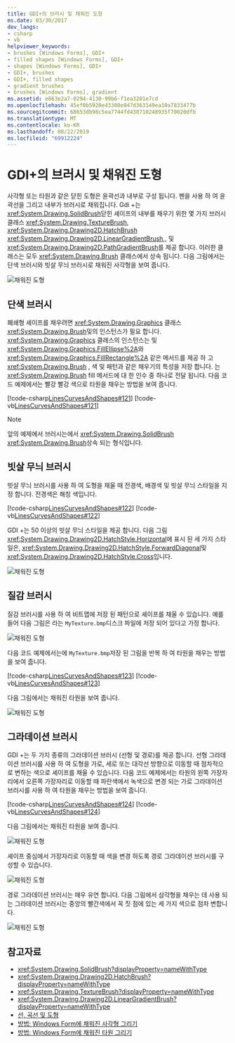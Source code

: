 ```yaml
---
title: GDI+의 브러시 및 채워진 도형
ms.date: 03/30/2017
dev_langs:
- csharp
- vb
helpviewer_keywords:
- brushes [Windows Forms], GDI+
- filled shapes [Windows Forms], GDI+
- shapes [Windows Forms], GDI+
- GDI+, brushes
- GDI+, filled shapes
- gradient brushes
- brushes [Windows Forms], gradient
ms.assetid: e863e2a7-0294-4130-99b6-f1ea3201e7cd
ms.openlocfilehash: 45ef0b5920e43300e047d363149ea10a7833477b
ms.sourcegitcommit: 68653db98c5ea7744fd438710248935f70020dfb
ms.translationtype: MT
ms.contentlocale: ko-KR
ms.lasthandoff: 08/22/2019
ms.locfileid: "69912224"
---
```

# <a name="brushes-and-filled-shapes-in-gdi"></a>GDI+의 브러시 및 채워진 도형
사각형 또는 타원과 같은 닫힌 도형은 윤곽선과 내부로 구성 됩니다. 펜을 사용 하 여 윤곽선을 그리고 내부가 브러시로 채워집니다. Gdi +는 <xref:System.Drawing.SolidBrush>닫힌 셰이프의 내부를 채우기 위한 몇 가지 브러시 클래스 <xref:System.Drawing.TextureBrush>, <xref:System.Drawing.Drawing2D.HatchBrush> <xref:System.Drawing.Drawing2D.LinearGradientBrush>,, 및 <xref:System.Drawing.Drawing2D.PathGradientBrush>를 제공 합니다. 이러한 클래스는 모두 <xref:System.Drawing.Brush> 클래스에서 상속 됩니다. 다음 그림에서는 단색 브러시와 빗살 무늬 브러시로 채워진 사각형을 보여 줍니다.  
  
 ![채워진 도형](./media/aboutgdip02-art17.gif "Aboutgdip02_art17")  
  
## <a name="solid-brushes"></a>단색 브러시  
 폐쇄형 셰이프를 채우려면 <xref:System.Drawing.Graphics> 클래스 <xref:System.Drawing.Brush>및의 인스턴스가 필요 합니다. <xref:System.Drawing.Graphics> 클래스의 인스턴스는 및 <xref:System.Drawing.Graphics.FillEllipse%2A>와 <xref:System.Drawing.Graphics.FillRectangle%2A> 같은 메서드를 제공 하 고 <xref:System.Drawing.Brush> , 색 및 패턴과 같은 채우기의 특성을 저장 합니다. 는 <xref:System.Drawing.Brush> fill 메서드에 대 한 인수 중 하나로 전달 됩니다. 다음 코드 예제에서는 빨강 빨강 색으로 타원을 채우는 방법을 보여 줍니다.  
  
 [!code-csharp[LinesCurvesAndShapes#121](~/samples/snippets/csharp/VS_Snippets_Winforms/LinesCurvesAndShapes/CS/Class1.cs#121)]
 [!code-vb[LinesCurvesAndShapes#121](~/samples/snippets/visualbasic/VS_Snippets_Winforms/LinesCurvesAndShapes/VB/Class1.vb#121)]  
  
> [!NOTE]
> 앞의 예제에서 브러시는에서 <xref:System.Drawing.SolidBrush> <xref:System.Drawing.Brush>상속 되는 형식입니다.  
  
## <a name="hatch-brushes"></a>빗살 무늬 브러시  
 빗살 무늬 브러시를 사용 하 여 도형을 채울 때 전경색, 배경색 및 빗살 무늬 스타일을 지정 합니다. 전경색은 해칭 색입니다.  
  
 [!code-csharp[LinesCurvesAndShapes#122](~/samples/snippets/csharp/VS_Snippets_Winforms/LinesCurvesAndShapes/CS/Class1.cs#122)]
 [!code-vb[LinesCurvesAndShapes#122](~/samples/snippets/visualbasic/VS_Snippets_Winforms/LinesCurvesAndShapes/VB/Class1.vb#122)]  
  
 GDI +는 50 이상의 빗살 무늬 스타일을 제공 합니다. 다음 그림 <xref:System.Drawing.Drawing2D.HatchStyle.Horizontal>에 표시 된 세 가지 스타일은, <xref:System.Drawing.Drawing2D.HatchStyle.ForwardDiagonal>및 <xref:System.Drawing.Drawing2D.HatchStyle.Cross>입니다.  
  
 ![채워진 도형](./media/aboutgdip02-art18.gif "Aboutgdip02_art18")  
  
## <a name="texture-brushes"></a>질감 브러시  
 질감 브러시를 사용 하 여 비트맵에 저장 된 패턴으로 셰이프를 채울 수 있습니다. 예를 들어 다음 그림은 라는 `MyTexture.bmp`디스크 파일에 저장 되어 있다고 가정 합니다.  
  
 ![채워진 도형](./media/aboutgdip02-art19.gif "Aboutgdip02_Art19")  
  
 다음 코드 예제에서는에 `MyTexture.bmp`저장 된 그림을 반복 하 여 타원을 채우는 방법을 보여 줍니다.  
  
 [!code-csharp[LinesCurvesAndShapes#123](~/samples/snippets/csharp/VS_Snippets_Winforms/LinesCurvesAndShapes/CS/Class1.cs#123)]
 [!code-vb[LinesCurvesAndShapes#123](~/samples/snippets/visualbasic/VS_Snippets_Winforms/LinesCurvesAndShapes/VB/Class1.vb#123)]  
  
 다음 그림에서는 채워진 타원을 보여 줍니다.  
  
 ![채워진 도형](./media/aboutgdip02-art20.gif "AboutGdip02_Art20")  
  
## <a name="gradient-brushes"></a>그라데이션 브러시  
 GDI +는 두 가지 종류의 그라데이션 브러시 (선형 및 경로)를 제공 합니다. 선형 그라데이션 브러시를 사용 하 여 도형을 가로, 세로 또는 대각선 방향으로 이동할 때 점차적으로 변하는 색으로 셰이프를 채울 수 있습니다. 다음 코드 예제에서는 타원의 왼쪽 가장자리에서 오른쪽 가장자리로 이동할 때 파란색에서 녹색으로 변경 되는 가로 그라데이션 브러시를 사용 하 여 타원을 채우는 방법을 보여 줍니다.  
  
 [!code-csharp[LinesCurvesAndShapes#124](~/samples/snippets/csharp/VS_Snippets_Winforms/LinesCurvesAndShapes/CS/Class1.cs#124)]
 [!code-vb[LinesCurvesAndShapes#124](~/samples/snippets/visualbasic/VS_Snippets_Winforms/LinesCurvesAndShapes/VB/Class1.vb#124)]  
  
 다음 그림에서는 채워진 타원을 보여 줍니다.  
  
 ![채워진 도형](./media/aboutgdip02-art21.gif "AboutGdip02_Art21")  
  
 셰이프 중심에서 가장자리로 이동할 때 색을 변경 하도록 경로 그라데이션 브러시를 구성할 수 있습니다.  
  
 ![채워진 도형](./media/aboutgdip02-art22.gif "AboutGdip02_Art22")  
  
 경로 그라데이션 브러시는 매우 유연 합니다. 다음 그림에서 삼각형을 채우는 데 사용 되는 그라데이션 브러시는 중앙의 빨간색에서 꼭 짓 점에 있는 세 가지 색으로 점차 변합니다.  
  
 ![채워진 도형](./media/aboutgdip02-art23.gif "AboutGdip02_Art23")  
  
## <a name="see-also"></a>참고자료

- <xref:System.Drawing.SolidBrush?displayProperty=nameWithType>
- <xref:System.Drawing.Drawing2D.HatchBrush?displayProperty=nameWithType>
- <xref:System.Drawing.TextureBrush?displayProperty=nameWithType>
- <xref:System.Drawing.Drawing2D.LinearGradientBrush?displayProperty=nameWithType>
- [선, 곡선 및 도형](lines-curves-and-shapes.md)
- [방법: Windows Form에 채워진 사각형 그리기](how-to-draw-a-filled-rectangle-on-a-windows-form.md)
- [방법: Windows Form에 채워진 타원 그리기](how-to-draw-a-filled-ellipse-on-a-windows-form.md)
